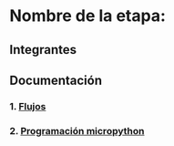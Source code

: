 # Nombre de la etapa:

## Integrantes


## Documentación

### 1. [Flujos](/SD3-proyecto-integrador/G07/flujos/flows.json)

### 2. [Programación micropython](/SD3-proyecto-integrador/G07/micropython/test.py)


